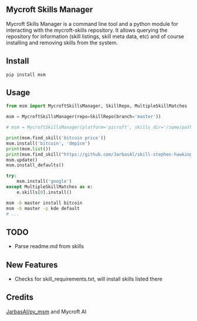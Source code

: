 ## Mycroft Skills Manager

Mycroft Skills Manager is a command line tool and a python module for interacting with the mycroft-skills repository. It allows querying the repository for information (skill listings, skill meta data, etc) and of course installing and removing skills from the system.

## Install

    pip install msm

## Usage

```python
from msm import MycroftSkillsManager, SkillRepo, MultipleSkillMatches

msm = MycroftSkillsManager(repo=SkillRepo(branch='master'))

# msm = MycroftSkillsManager(platform='picroft', skills_dir='/some/path', repo=SkillRepo(branch='master', url='https://github.com/me/my-repo.git'))

print(msm.find_skill('bitcoin price'))
msm.install('bitcoin', 'dmp1ce')
print(msm.list())
print(msm.find_skill("https://github.com/JarbasAl/skill-stephen-hawking"))
msm.update()
msm.install_defaults()

try:
    msm.install('google')
except MultipleSkillMatches as e:
    e.skills[0].install()
```

```bash
msm -b master install bitcoin
msm -b master -p kde default
# ...
```

## TODO

- Parse readme.md from skills

## New Features

- Checks for skill_requirements.txt, will install skills listed there

## Credits

[JarbasAI/py_msm](https://github.com/JarbasAl/ZZZ-py_msm) and Mycroft AI

